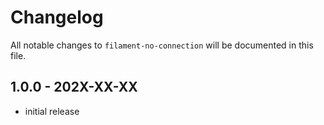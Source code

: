 # Changelog

All notable changes to `filament-no-connection` will be documented in this file.

## 1.0.0 - 202X-XX-XX

- initial release
